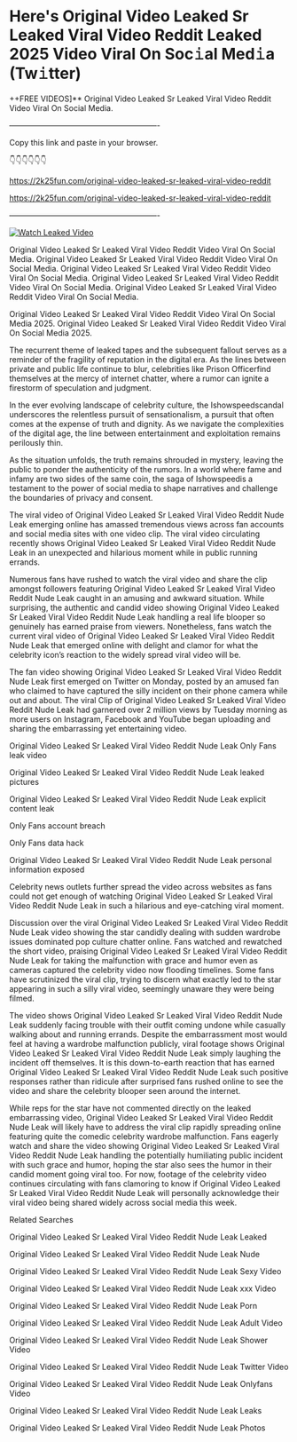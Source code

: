 # Here's Original Video Leaked Sr Leaked Viral Video Reddit Leaked 2025 Video Viral On Soc𝚒al Med𝚒a (Tw𝚒tter)

++FREE VIDEOS]** Original Video Leaked Sr Leaked Viral Video Reddit Video Viral On Social Media.

———————————————————-

Copy this link and paste in your browser.

👇👇👇👇👇👇

https://2k25fun.com/original-video-leaked-sr-leaked-viral-video-reddit

https://2k25fun.com/original-video-leaked-sr-leaked-viral-video-reddit

———————————————————-

[![Watch Leaked Video](https://miro.medium.com/v2/resize:fit:828/format:webp/1*cilzJN44JGOrTw9NJCrNHA.gif "Watch Leaked Video")](https://2k25fun.com/original-video-leaked-sr-leaked-viral-video-reddit)

Original Video Leaked Sr Leaked Viral Video Reddit Video Viral On Social Media. Original Video Leaked Sr Leaked Viral Video Reddit Video Viral On Social Media. Original Video Leaked Sr Leaked Viral Video Reddit Video Viral On Social Media. Original Video Leaked Sr Leaked Viral Video Reddit Video Viral On Social Media. Original Video Leaked Sr Leaked Viral Video Reddit Video Viral On Social Media.

Original Video Leaked Sr Leaked Viral Video Reddit Video Viral On Social Media 2025. Original Video Leaked Sr Leaked Viral Video Reddit Video Viral On Social Media 2025.

The recurrent theme of leaked tapes and the subsequent fallout serves as a reminder of the fragility of reputation in the digital era. As the lines between private and public life continue to blur, celebrities like Prison Officerfind themselves at the mercy of internet chatter, where a rumor can ignite a firestorm of speculation and judgment.

In the ever evolving landscape of celebrity culture, the Ishowspeedscandal underscores the relentless pursuit of sensationalism, a pursuit that often comes at the expense of truth and dignity. As we navigate the complexities of the digital age, the line between entertainment and exploitation remains perilously thin.

As the situation unfolds, the truth remains shrouded in mystery, leaving the public to ponder the authenticity of the rumors. In a world where fame and infamy are two sides of the same coin, the saga of Ishowspeedis a testament to the power of social media to shape narratives and challenge the boundaries of privacy and consent.

The viral video of Original Video Leaked Sr Leaked Viral Video Reddit Nude Leak emerging online has amassed tremendous views across fan accounts and social media sites with one video clip. The viral video circulating recently shows Original Video Leaked Sr Leaked Viral Video Reddit Nude Leak in an unexpected and hilarious moment while in public running errands.

Numerous fans have rushed to watch the viral video and share the clip amongst followers featuring Original Video Leaked Sr Leaked Viral Video Reddit Nude Leak caught in an amusing and awkward situation. While surprising, the authentic and candid video showing Original Video Leaked Sr Leaked Viral Video Reddit Nude Leak handling a real life blooper so genuinely has earned praise from viewers. Nonetheless, fans watch the current viral video of Original Video Leaked Sr Leaked Viral Video Reddit Nude Leak that emerged online with delight and clamor for what the celebrity icon’s reaction to the widely spread viral video will be.

The fan video showing Original Video Leaked Sr Leaked Viral Video Reddit Nude Leak first emerged on Twitter on Monday, posted by an amused fan who claimed to have captured the silly incident on their phone camera while out and about. The viral Clip of Original Video Leaked Sr Leaked Viral Video Reddit Nude Leak had garnered over 2 million views by Tuesday morning as more users on Instagram, Facebook and YouTube began uploading and sharing the embarrassing yet entertaining video.

Original Video Leaked Sr Leaked Viral Video Reddit Nude Leak Only Fans leak video

Original Video Leaked Sr Leaked Viral Video Reddit Nude Leak leaked pictures

Original Video Leaked Sr Leaked Viral Video Reddit Nude Leak explicit content leak

Only Fans account breach

Only Fans data hack

Original Video Leaked Sr Leaked Viral Video Reddit Nude Leak personal information exposed

Celebrity news outlets further spread the video across websites as fans could not get enough of watching Original Video Leaked Sr Leaked Viral Video Reddit Nude Leak in such a hilarious and eye-catching viral moment.

Discussion over the viral Original Video Leaked Sr Leaked Viral Video Reddit Nude Leak video showing the star candidly dealing with sudden wardrobe issues dominated pop culture chatter online. Fans watched and rewatched the short video, praising Original Video Leaked Sr Leaked Viral Video Reddit Nude Leak for taking the malfunction with grace and humor even as cameras captured the celebrity video now flooding timelines. Some fans have scrutinized the viral clip, trying to discern what exactly led to the star appearing in such a silly viral video, seemingly unaware they were being filmed.

The video shows Original Video Leaked Sr Leaked Viral Video Reddit Nude Leak suddenly facing trouble with their outfit coming undone while casually walking about and running errands. Despite the embarrassment most would feel at having a wardrobe malfunction publicly, viral footage shows Original Video Leaked Sr Leaked Viral Video Reddit Nude Leak simply laughing the incident off themselves. It is this down-to-earth reaction that has earned Original Video Leaked Sr Leaked Viral Video Reddit Nude Leak such positive responses rather than ridicule after surprised fans rushed online to see the video and share the celebrity blooper seen around the internet.

While reps for the star have not commented directly on the leaked embarrassing video, Original Video Leaked Sr Leaked Viral Video Reddit Nude Leak will likely have to address the viral clip rapidly spreading online featuring quite the comedic celebrity wardrobe malfunction. Fans eagerly watch and share the video showing Original Video Leaked Sr Leaked Viral Video Reddit Nude Leak handling the potentially humiliating public incident with such grace and humor, hoping the star also sees the humor in their candid moment going viral too. For now, footage of the celebrity video continues circulating with fans clamoring to know if Original Video Leaked Sr Leaked Viral Video Reddit Nude Leak will personally acknowledge their viral video being shared widely across social media this week.

Related Searches

Original Video Leaked Sr Leaked Viral Video Reddit Nude Leak Leaked

Original Video Leaked Sr Leaked Viral Video Reddit Nude Leak Nude

Original Video Leaked Sr Leaked Viral Video Reddit Nude Leak Sexy Video

Original Video Leaked Sr Leaked Viral Video Reddit Nude Leak xxx Video

Original Video Leaked Sr Leaked Viral Video Reddit Nude Leak Porn

Original Video Leaked Sr Leaked Viral Video Reddit Nude Leak Adult Video

Original Video Leaked Sr Leaked Viral Video Reddit Nude Leak Shower Video

Original Video Leaked Sr Leaked Viral Video Reddit Nude Leak Twitter Video

Original Video Leaked Sr Leaked Viral Video Reddit Nude Leak Onlyfans Video

Original Video Leaked Sr Leaked Viral Video Reddit Nude Leak Leaks

Original Video Leaked Sr Leaked Viral Video Reddit Nude Leak Photos